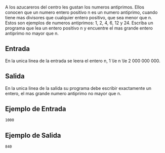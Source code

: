 A los azucareros del centro les gustan los numeros antiprimos. Ellos conocen que un numero entero positivo n es un numero antiprimo, cuando tiene mas divisores que cualquier entero positivo, que sea menor que n. Estos son ejemplos de numeros antiprimos: 1, 2, 4, 6, 12 y 24.
Escriba un programa que lea un entero positivo n y encuentre el mas grande entero antiprimo no mayor que n.



## Entrada



En la unica linea de la entrada se leera el entero n, 1 \le n \le 2 000 000 000.



## Salida



En la unica linea de la salida su programa debe escribir exactamente un entero, el mas grande numero antiprimo no mayor que n.



## Ejemplo de Entrada



```
1000
```


## Ejemplo de Salida



```
840
```


